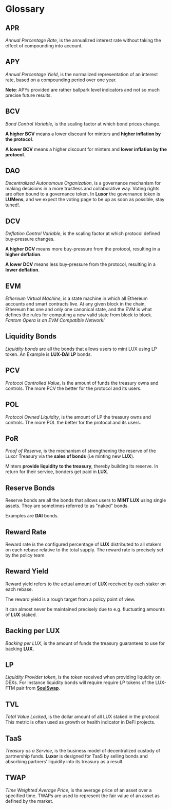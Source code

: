# Glossary

## APR <a href="#apr" id="apr"></a>

_Annual Percentage Rate_, is the annualized interest rate without taking the effect of compounding into account.

## APY <a href="#apy" id="apy"></a>

_Annual Percentage Yield_, is the normalized representation of an interest rate, based on a compounding period over one year.

**Note**: APYs provided are rather ballpark level indicators and not so much precise future results.

## BCV <a href="#bcv" id="bcv"></a>

_Bond Control Variable_, is the scaling factor at which bond prices change.

**A higher BCV** means a lower discount for minters and **higher inflation by the protocol**.

**A lower BCV** means a higher discount for minters and **lower inflation by the protocol**.

## DAO <a href="#dao" id="dao"></a>

_Decentralized Autonomous Organization_, is a governance mechanism for making decisions in a more trustless and collaborative way. Voting rights are often bound to a governance token. In **Luxor** the governance token is **LUMens**, and we expect the voting page to be up as soon as possible, stay tuned!.

## DCV <a href="#dcv" id="dcv"></a>

_Deflation Control Variable_, is the scaling factor at which protocol defined buy-pressure changes.

**A higher DCV** means more buy-pressure from the protocol, resulting in a **higher deflation**.

**A lower DCV** means less buy-pressure from the protocol, resulting in a **lower deflation**.

## EVM <a href="#evm" id="evm"></a>

_Ethereum Virtual Machine_, is a state machine in which all Ethereum accounts and smart contracts live. At any given block in the chain, Ethereum has one and only one canonical state, and the EVM is what defines the rules for computing a new valid state from block to block. _Fantom Opera is an EVM Compatible Network!_

## Liquidity Bonds <a href="#liquidity-bonds" id="liquidity-bonds"></a>

_Liquidity bonds_ are all the bonds that allows users to mint LUX using LP token. An Example is **LUX-DAI LP** bonds.

## PCV <a href="#pcv" id="pcv"></a>

_Protocol Controlled Value_, is the amount of funds the treasury owns and controls. The more PCV the better for the protocol and its users.

## POL <a href="#pol" id="pol"></a>

_Protocol Owned Liquidity_, is the amount of LP the treasury owns and controls. The more POL the better for the protocol and its users.

## PoR <a href="#por" id="por"></a>

_Proof of Reserve_, is the mechanism of strengthening the reserve of the Luxor Treasury via the **sales of bonds** (i.e minting new **LUX**).

Minters **provide liquidity to the treasury**, thereby building its reserve. In return for their service, bonders get paid in **LUX**.

## Reserve Bonds <a href="#reserve-bonds" id="reserve-bonds"></a>

Reserve bonds are all the bonds that allows users to **MINT LUX** using single assets. They are sometimes referred to as "naked" bonds.

Examples are **DAI** bonds.

## Reward Rate <a href="#reward-rate" id="reward-rate"></a>

Reward rate is the configured percentage of **LUX** distributed to all stakers on each rebase relative to the total supply. The reward rate is precisely set by the policy team.

## Reward Yield <a href="#reward-yield" id="reward-yield"></a>

Reward yield refers to the actual amount of **LUX** received by each staker on each rebase.

The reward yield is a rough target from a policy point of view.

It can almost never be maintained precisely due to e.g. fluctuating amounts of **LUX** staked.

## Backing per LUX <a href="#backing-per-lux" id="backing-per-lux"></a>

_Backing per LUX_, is the amount of funds the treasury guarantees to use for backing **LUX**.

## LP <a href="#lp" id="lp"></a>

_Liquidity Provider token_, is the token received when providing liquidity on DEXs. For instance liquidity bonds will require require LP tokens of the LUX-FTM pair from [**SoulSwap**](https://app.soulswap.finance).

## TVL <a href="#tvl" id="tvl"></a>

_Total Value Locked_, is the dollar amount of all LUX staked in the protocol. This metric is often used as growth or health indicator in DeFi projects.

## TaaS <a href="#taas" id="taas"></a>

_Treasury as a Service_, is the business model of decentralized custody of partnership funds. **Luxor** is designed for TaaS by selling bonds and absorbing partners' liquidity into its treasury as a result.

## TWAP <a href="#twap" id="twap"></a>

_Time Weighted Average Price_, is the average price of an asset over a specified time. TWAPs are used to represent the fair value of an asset as defined by the market.
